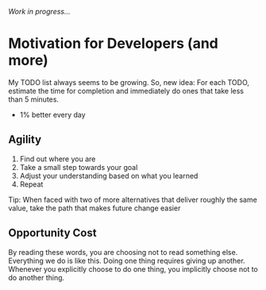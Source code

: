 _Work in progress..._

# Motivation for Developers (and more)

My TODO list always seems to be growing. So, new idea: For each TODO, estimate the time for completion and immediately do ones that take less than 5 minutes.


- 1% better every day



## Agility
1. Find out where you are
2. Take a small step towards your goal
3. Adjust your understanding based on what you learned
4. Repeat

Tip: When faced with two of more alternatives that deliver roughly the same value, take the path that makes future change easier



## Opportunity Cost
By reading these words, you are choosing not to read something else. Everything we do is like this. Doing one thing requires giving up another. Whenever you explicitly choose to do one thing, you implicitly choose not to do another thing.
